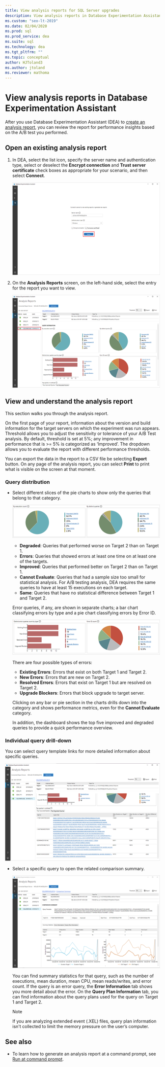 ```yaml
---
title: View analysis reports for SQL Server upgrades
description: View analysis reports in Database Experimentation Assistant
ms.custom: "seo-lt-2019"
ms.date: 02/04/2020
ms.prod: sql
ms.prod_service: dea
ms.suite: sql
ms.technology: dea
ms.tgt_pltfrm: ""
ms.topic: conceptual
author: HJToland3
ms.author: jtoland
ms.reviewer: mathoma
---
```


# View analysis reports in Database Experimentation Assistant

After you use Database Experimentation Assistant (DEA) to [create an analysis report](database-experimentation-assistant-create-report.md), you can review the report for performance insights based on the A/B test you performed.

## Open an existing analysis report

1. In DEA, select the list icon, specify the server name and authentication type, select or deselect the **Encrypt connection** and **Trust server certificate** check boxes as appropriate for your scenario, and then select **Connect**.

   ![Connect to server with the report](./media/database-experimentation-assistant-view-report/dea-connect-to-server-with-report-files.png)

2. On the **Analysis Reports** screen, on the left-hand side, select the entry for the report you want to view.

   ![Open an existing report file](./media/database-experimentation-assistant-view-report/dea-select-report-to-view.png)

## View and understand the analysis report

This section walks you through the analysis report.

On the first page of your report, information about the version and build information for the target servers on which the experiment was run appears. Threshold allows you to adjust the sensitivity or tolerance of your A/B Test analysis. By default, threshold is set at 5%; any improvement in performance that is >= 5% is categorized as ‘Improved’.  The dropdown allows you to evaluate the report with different performance thresholds.

You can export the data in the report to a CSV file be selecting **Export** button.  On any page of the analysis report, you can select **Print** to print what is visible on the screen at that moment.

### Query distribution

- Select different slices of the pie charts to show only the queries that belong to that category.

   ![Report categories as pie slices](./media/database-experimentation-assistant-view-report/dea-view-report-pie-slices.png)

  - **Degraded**: Queries that performed worse on Target 2 than on Target 1.
  - **Errors**: Queries that showed errors at least one time on at least one of the targets.
  - **Improved**: Queries that performed better on Target 2 than on Target 1.
  - **Cannot Evaluate**: Queries that had a sample size too small for statistical analysis. For A/B testing analysis, DEA requires the same queries to have at least 15 executions on each target.
  - **Same**: Queries that have no statistical difference between Target 1 and Target 2.

  Error queries, if any, are shown in separate charts; a bar chart classifying errors by type and a pie chart classifying errors by Error ID.

   ![Error query charts](./media/database-experimentation-assistant-view-report/dea-error-query-charts.png)

  There are four possible types of errors:

  - **Existing Errors**: Errors that exist on both Target 1 and Target 2.
  - **New Errors**: Errors that are new on Target 2.
  - **Resolved Errors**: Errors that exist on Target 1 but are resolved on Target 2.
  - **Upgrade Blockers**: Errors that block upgrade to target server.

  Clicking on any bar or pie section in the charts drills down into the category and shows performance metrics, even for the **Cannot Evaluate** category.

  In addition, the dashboard shows the top five improved and degraded queries to provide a quick performance overview.

### Individual query drill-down

You can select query template links for more detailed information about specific queries.

![Drill down into a specific query](./media/database-experimentation-assistant-view-report/dea-query-drill-down-report.png)

- Select a specific query to open the related comparison summary.

   ![Comparison summary](./media/database-experimentation-assistant-view-report/dea-view-report-comparison-summary.png)

   You can find summary statistics for that query, such as the number of executions, mean duration, mean CPU, mean reads/writes, and error count.  If the query is an error query, the **Error Information** tab shows you more detail about the error.  On the **Query Plan Information** tab, you can find information about the query plans used for the query on Target 1 and Target 2.

   > [!NOTE]
   > If you are analyzing extended event (.XEL) files, query plan information isn't collected to limit the memory pressure on the user’s computer.

## See also

- To learn how to generate an analysis report at a command prompt, see [Run at command prompt](database-experimentation-assistant-run-command-prompt.md).
